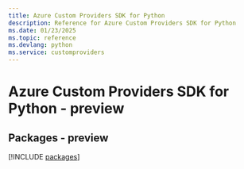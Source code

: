 ```yaml
---
title: Azure Custom Providers SDK for Python
description: Reference for Azure Custom Providers SDK for Python
ms.date: 01/23/2025
ms.topic: reference
ms.devlang: python
ms.service: customproviders
---
```

# Azure Custom Providers SDK for Python - preview
## Packages - preview
[!INCLUDE [packages](custom-providers-index.md)]